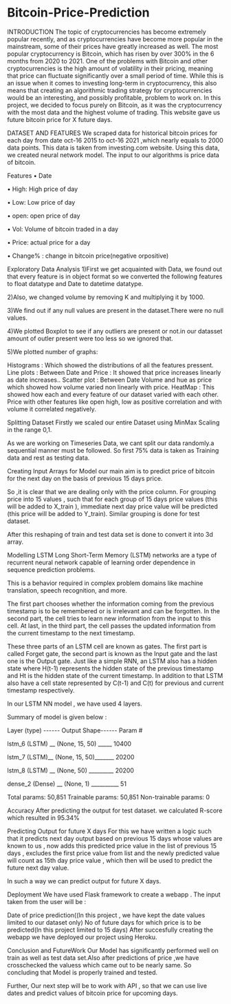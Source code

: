 # Bitcoin-Price-Prediction
INTRODUCTION
The topic of cryptocurrencies has become extremely popular recently, and as cryptocurrencies have become more popular in the mainstream, some of their prices have greatly increased as well. The most popular cryptocurrency is Bitcoin, which has risen by over 300% in the 6 months from 2020 to 2021. One of the problems with Bitcoin and other cryptocurrencies is the high amount of volatility in their pricing, meaning that price can fluctuate significantly over a small period of time. While this is an issue when it comes to investing long-term in cryptocurrency, this also means that creating an algorithmic trading strategy for cryptocurrencies would be an interesting, and possibly profitable, problem to work on. In this project, we decided to focus purely on Bitcoin, as it was the cryptocurrency with the most data and the highest volume of trading. This website gave us future bitcoin price for X future days.

DATASET AND FEATURES
We scraped data for historical bitcoin prices for each day from date oct-16 2015 to oct-16 2021 ,which nearly equals to 2000 data points. This data is taken from investing.com website. Using this data, we created neural network model. The input to our algorithms is price data of bitcoin.

Features
• Date

• High: High price of day

• Low: Low price of day

• open: open price of day

• Vol: Volume of bitcoin traded in a day

• Price: actual price for a day

• Change% : change in bitcoin price(negative orpositive)

Exploratory Data Analysis
1)First we get acquainted with Data, we found out that every feature is in object format so we converted the following features to float datatype and Date to datetime datatype.

2)Also, we changed volume by removing K and multiplying it by 1000.

3)We find out if any null values are present in the dataset.There were no null values.

4)We plotted Boxplot to see if any outliers are present or not.in our datasset amount of outler present were too less so we ignored that.

5)We plotted number of graphs:

Histograms :
 Which showed the distributions of all the features pressent.
Line plots :
Between Date and Price : It showed that price increases linearly as date increases..
Scatter plot :
Between Date Volume and hue as price which showed how volume varied non linearly with price.
HeatMap :
This showed how each and every feature of our dataset varied with each other. Price with other features like open high, low as positive correlation and with volume it correlated negatively.

Splitting Dataset
Firstly we scaled our entire Dataset using MinMax Scaling in the range 0,1.

As we are working on Timeseries Data, we cant split our data randomly.a sequential manner must be followed. So first 75% data is taken as Training data and rest as testing data.

Creating Input Arrays for Model
our main aim is to predict price of bitcoin for the next day on the basis of previous 15 days price.

So ,it is clear that we are dealing only with the price column. For grouping price into 15 values , such that for each group of 15 days price values (this will be added to X_train ), immediate next day price value will be predicted (this price will be added to Y_train). Similar grouping is done for test dataset.

After this reshaping of train and test data set is done to convert it into 3d array.

Modelling
LSTM
Long Short-Term Memory (LSTM) networks are a type of recurrent neural network capable of learning order dependence in sequence prediction problems.

This is a behavior required in complex problem domains like machine translation, speech recognition, and more.

The first part chooses whether the information coming from the previous timestamp is to be remembered or is irrelevant and can be forgotten. In the second part, the cell tries to learn new information from the input to this cell. At last, in the third part, the cell passes the updated information from the current timestamp to the next timestamp.

These three parts of an LSTM cell are known as gates. The first part is called Forget gate, the second part is known as the Input gate and the last one is the Output gate. Just like a simple RNN, an LSTM also has a hidden state where H(t-1) represents the hidden state of the previous timestamp and Ht is the hidden state of the current timestamp. In addition to that LSTM also have a cell state represented by C(t-1) and C(t) for previous and current timestamp respectively.

In our LSTM NN model , we have used 4 layers.

Summary of model is given below :

Layer (type) ------ Output Shape------ Param #

lstm_6 (LSTM) __ (None, 15, 50) _____ 10400

lstm_7 (LSTM)__ (None, 15, 50)_______ 20200

lstm_8 (LSTM) __ (None, 50) _________ 20200

dense_2 (Dense) __ (None, 1) __________ 51

Total params: 50,851 Trainable params: 50,851 Non-trainable params: 0

Accuracy
After predicting the output for test dataset. we calculated R-score which resulted in 95.34%

Predicting Output for future X days
For this we have written a logic such that it predicts next day output based on previous 15 days whose values are known to us , now adds this predicted price value in the list of previous 15 days , excludes the first price value from list and the newly predicted value will count as 15th day price value , which then will be used to predict the future next day value.

In such a way we can predict output for future X days.

Deployment
We have used Flask framework to create a webapp . The input taken from the user will be :

Date of price prediction((In this project , we have kept the date values limited to our dataset only)
No of future days for which price is to be predicted(In this project limited to 15 days)
After succesfully creating the webapp we have deployed our project using Heroku.

Conclusion and FutureWork
Our Model has significantly performed well on train as well as test data set.Also after predictions of price ,we have crosschecked the valuess which came out to be nearly same. So concluding that Model is properly trained and tested.

Further, Our next step will be to work with API , so that we can use live dates and predict values of bitcoin price for upcoming days.
